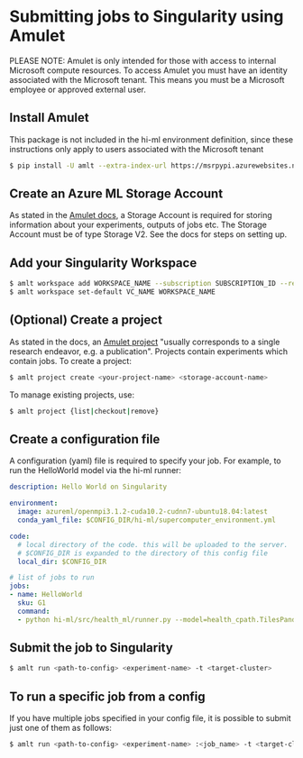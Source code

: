 # Submitting jobs to Singularity using Amulet
PLEASE NOTE: Amulet is only intended for those with access to internal Microsoft compute resources. To access Amulet you
must have an identity associated with the Microsoft tenant. This means you must be a Microsoft employee or approved
external user.

## Install Amulet
This package is not included in the hi-ml environment definition, since these instructions only apply to users
associated with the Microsoft tenant
```bash
$ pip install -U amlt --extra-index-url https://msrpypi.azurewebsites.net/stable/7e404de797f4e1eeca406c1739b00867
```

## Create an Azure ML Storage Account
As stated in the [Amulet docs](https://amulet-docs.azurewebsites.net/main/setup.html#azure-storage-account), a Storage
Account is required for storing information about your experiments, outputs of jobs etc. The Storage Account must be of
type Storage V2. See the docs for steps on setting up.

## Add your Singularity Workspace
```bash
$ amlt workspace add WORKSPACE_NAME --subscription SUBSCRIPTION_ID --resource-group RESOURCE_GROUP
$ amlt workspace set-default VC_NAME WORKSPACE_NAME
```

## (Optional) Create a project
As stated in the docs, an [Amulet project](https://amulet-docs.azurewebsites.net/main/basics/00_create_project.html)
"usually corresponds to a single research endeavor, e.g. a publication". Projects contain experiments which contain
jobs. To create a project:
```bash
$ amlt project create <your-project-name> <storage-account-name>
```
To manage existing projects, use:
```bash
$ amlt project {list|checkout|remove}
```

## Create a configuration file
A configuration (yaml) file is required to specify your job. For example, to run the HelloWorld model via the hi-ml runner:
```yaml
description: Hello World on Singularity

environment:
  image: azureml/openmpi3.1.2-cuda10.2-cudnn7-ubuntu18.04:latest
  conda_yaml_file: $CONFIG_DIR/hi-ml/supercomputer_environment.yml

code:
  # local directory of the code. this will be uploaded to the server.
  # $CONFIG_DIR is expanded to the directory of this config file
  local_dir: $CONFIG_DIR

# list of jobs to run
jobs:
- name: HelloWorld
  sku: G1
  command:
  - python hi-ml/src/health_ml/runner.py --model=health_cpath.TilesPandaImageNetMIL --is_finetune --batch_size=2
```

## Submit the job to Singularity
```bash
$ amlt run <path-to-config> <experiment-name> -t <target-cluster>
```

## To run a specific job from a config
If you have multiple jobs specified in your config file, it is possible to submit just one of them as follows:
```bash
$ amlt run <path-to-config> <experiment-name> :<job_name> -t <target-cluster>
```
